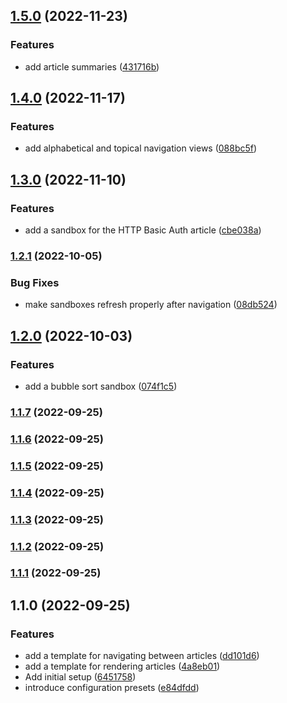 

## [1.5.0](https://github.com/mstream/encyclopedia-of-software-engineering/compare/1.4.0...1.5.0) (2022-11-23)


### Features

* add article summaries ([431716b](https://github.com/mstream/encyclopedia-of-software-engineering/commit/431716bf63c65890ba3d6f61f86852eaa14dfbbc))

## [1.4.0](https://github.com/mstream/encyclopedia-of-software-engineering/compare/1.3.0...1.4.0) (2022-11-17)


### Features

* add alphabetical and topical navigation views ([088bc5f](https://github.com/mstream/encyclopedia-of-software-engineering/commit/088bc5fc55da3be255ae989a2679e67c12ab5deb))

## [1.3.0](https://github.com/mstream/encyclopedia-of-software-engineering/compare/1.2.1...1.3.0) (2022-11-10)


### Features

* add a sandbox for the HTTP Basic Auth article ([cbe038a](https://github.com/mstream/encyclopedia-of-software-engineering/commit/cbe038a4ee67922793228db7d954e46131812879))

### [1.2.1](https://github.com/mstream/encyclopedia-of-software-engineering/compare/1.2.0...1.2.1) (2022-10-05)


### Bug Fixes

* make sandboxes refresh properly after navigation ([08db524](https://github.com/mstream/encyclopedia-of-software-engineering/commit/08db524c84d376070e9175d55e13b344477159f8))

## [1.2.0](https://github.com/mstream/encyclopedia-of-software-engineering/compare/1.1.7...1.2.0) (2022-10-03)


### Features

* add a bubble sort sandbox ([074f1c5](https://github.com/mstream/encyclopedia-of-software-engineering/commit/074f1c57cc5dad584649cdc2ef977b8798e26f07))

### [1.1.7](https://github.com/mstream/encyclopedia-of-software-engineering/compare/1.1.6...1.1.7) (2022-09-25)

### [1.1.6](https://github.com/mstream/encyclopedia-of-software-engineering/compare/1.1.5...1.1.6) (2022-09-25)

### [1.1.5](https://github.com/mstream/encyclopedia-of-software-engineering/compare/1.1.4...1.1.5) (2022-09-25)

### [1.1.4](https://github.com/mstream/encyclopedia-of-software-engineering/compare/1.1.3...1.1.4) (2022-09-25)

### [1.1.3](https://github.com/mstream/encyclopedia-of-software-engineering/compare/1.1.2...1.1.3) (2022-09-25)

### [1.1.2](https://github.com/mstream/encyclopedia-of-software-engineering/compare/1.1.1...1.1.2) (2022-09-25)

### [1.1.1](https://github.com/mstream/encyclopedia-of-software-engineering/compare/1.1.0...1.1.1) (2022-09-25)

## 1.1.0 (2022-09-25)


### Features

* add a template for navigating between articles ([dd101d6](https://github.com/mstream/encyclopedia-of-software-engineering/commit/dd101d6b0fe0ef75fba6638ad737201d824ea28f))
* add a template for rendering articles ([4a8eb01](https://github.com/mstream/encyclopedia-of-software-engineering/commit/4a8eb01c7bba20554be7b0e807a686ead499dd2f))
* Add initial setup ([6451758](https://github.com/mstream/encyclopedia-of-software-engineering/commit/64517586057276875f6c6d651eac790b4ac9534e))
* introduce configuration presets ([e84dfdd](https://github.com/mstream/encyclopedia-of-software-engineering/commit/e84dfddf852a7f671758873137682b14c251db2f))